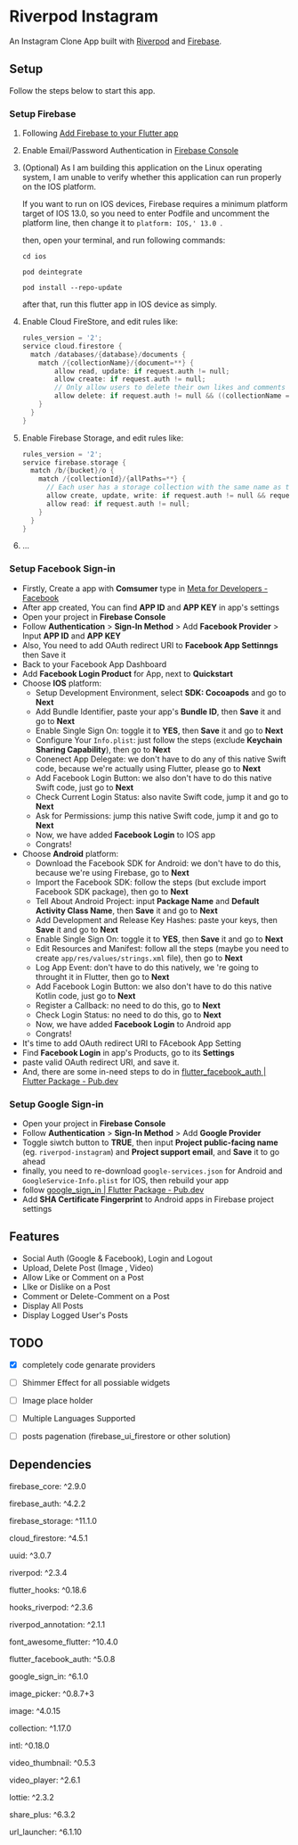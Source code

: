 # Riverpod Instagram

An Instagram Clone App built with [Riverpod](https://github.com/rrousselGit/riverpod) and [Firebase](https://firebase.google.com/).

## Setup

Follow the steps below to start this app.

### Setup Firebase

1. Following [Add Firebase to your Flutter app](https://firebase.google.com/docs/flutter/setup)

2. Enable Email/Password Authentication in [Firebase Console](https://console.firebase.google.com/)

3. (Optional) As I am building this application on the Linux operating system, I am unable to verify whether this application can run properly on the IOS platform. 

   If you want to run on IOS devices, Firebase requires a minimum platform target of IOS 13.0, so you need to enter Podfile and uncomment the platform line, then change it to `platform: IOS,' 13.0 `. 

   then, open your terminal, and run following commands:

   ```shell
   cd ios
   
   pod deintegrate
   
   pod install --repo-update
   ```

   after that, run this flutter app in IOS device as simply.

4. Enable Cloud FireStore, and edit rules like:

   ```objective-c
   rules_version = '2';
   service cloud.firestore {
     match /databases/{database}/documents {
       match /{collectionName}/{document=**} {
           allow read, update: if request.auth != null;
           allow create: if request.auth != null;
           // Only allow users to delete their own likes and comments
           allow delete: if request.auth != null && ((collectionName == "likes" || collectionName == "comments") || request.auth.uid == resource.data.uid);
       }
     }
   }
   ```

5. Enable Firebase Storage, and edit rules like:

   ```objective-c
   rules_version = '2';
   service firebase.storage {
     match /b/{bucket}/o {
       match /{collectionId}/{allPaths=**} {
         // Each user has a storage collection with the same name as their uid
         allow create, update, write: if request.auth != null && request.auth.uid == collectionId;
         allow read: if request.auth != null;
       }
     }
   }

6. ...

### Setup Facebook Sign-in

- Firstly, Create a app with **Comsumer** type in [Meta for Developers - Facebook](https://developers.facebook.com/)
- After app created, You can find **APP ID** and **APP KEY** in app's settings
- Open your project in **Firebase Console**
- Follow **Authentication** > **Sign-In Method** > Add **Facebook Provider** > Input  **APP ID** and **APP KEY**
- Also, You need to add OAuth redirect URI to **Facebook App Settinngs** then Save it
- Back to your Facebook App Dashboard
- Add **Facebook Login Product** for App, next to **Quickstart**
- Choose **IOS** platform:
  - Setup Development Environment, select **SDK: Cocoapods** and go to **Next**
  - Add Bundle Identifier, paste your app's **Bundle ID**, then **Save** it and go to **Next**
  - Enable Single Sign On: toggle it to **YES**, then **Save** it and go to **Next**
  - Configure Your `Info.plist`: just follow the steps (exclude **Keychain Sharing Capability**), then go to **Next**
  - Conenect App Delegate: we don't have to do any of this native Swift code, because we're actually using Flutter, please go to **Next**
  - Add Facebook Login Button: we also don't  have to do this native Swift code, just go to **Next**
  - Check Current Login Status: also navite Swift code, jump it and go to **Next**
  - Ask for Permissions: jump this native Swift code, jump it and go to **Next**
  - Now, we have added **Facebook Login** to IOS app
  - Congrats!
- Choose **Android** platform:
  - Download the Facebook SDK for Android: we don't have to do this, because we're using Firebase, go to **Next**
  - Import the Facebook SDK: follow the steps (but exclude import Facebook SDK package), then go to **Next**
  - Tell About Android Project: input **Package Name** and **Default Activity Class Name**, then **Save** it and go to **Next**
  - Add Development and Release Key Hashes: paste your keys, then **Save** it and go to **Next**
  - Enable Single Sign On: toggle it to **YES**, then **Save** it and go to **Next**
  - Edit Resources and Manifest: follow all the steps (maybe you need to create `app/res/values/strings.xml` file), then go to **Next**
  - Log App Event: don't have to do this natively, we 're going to throught it in Flutter, then go to **Next**
  - Add Facebook Login Button: we also don't  have to do this native Kotlin code, just go to **Next**
  - Register a Callback: no need to do this, go to **Next**
  - Check Login Status: no need to do this, go to **Next**
  - Now, we have added **Facebook Login** to Android app
  - Congrats!
- It's time to add OAuth redirect URI to FAcebook App Setting
- Find **Facebook Login** in app's Products, go to its **Settings**
- paste valid OAuth redirect URI, and save it.
- And, there are some in-need steps to do in [flutter_facebook_auth | Flutter Package - Pub.dev](https://pub.dev/packages/flutter_facebook_auth)

### Setup Google Sign-in

- Open your project in **Firebase Console**
- Follow **Authentication** > **Sign-In Method** > Add **Google Provider** 
- Toggle siwtch button to **TRUE**, then input **Project public-facing name** (eg. `riverpod-instagram`) and **Project support email**, and **Save** it to go ahead
- finally, you need to re-download `google-services.json` for Android and `GoogleService-Info.plist` for IOS, then rebuild your app
- follow [google_sign_in | Flutter Package - Pub.dev](https://pub.dev/packages/google_sign_in)
- Add **SHA Certificate Fingerprint** to Android apps in Firebase project settings

## Features

- Social Auth (Google & Facebook), Login and Logout
- Upload, Delete Post (Image , Video)
- Allow Like or Comment on a Post
- LIke or Dislike on a Post
- Comment or Delete-Comment on a Post
- Display All Posts
- Display Logged User's Posts

## TODO

- [x] completely code genarate providers 

- [ ] Shimmer Effect for all possiable widgets

- [ ] Image place holder

- [ ] Multiple Languages Supported

- [ ] posts pagenation (firebase_ui_firestore or other solution)


## Dependencies

firebase_core: ^2.9.0

  firebase_auth: ^4.2.2

  firebase_storage: ^11.1.0

  cloud_firestore: ^4.5.1

  uuid: ^3.0.7

  riverpod: ^2.3.4

  flutter_hooks: ^0.18.6

  hooks_riverpod: ^2.3.6

  riverpod_annotation: ^2.1.1

  font_awesome_flutter: ^10.4.0

  flutter_facebook_auth: ^5.0.8

  google_sign_in: ^6.1.0

  image_picker: ^0.8.7+3

  image: ^4.0.15

  collection: ^1.17.0

  intl: ^0.18.0

  video_thumbnail: ^0.5.3

  video_player: ^2.6.1

  lottie: ^2.3.2

  share_plus: ^6.3.2

  url_launcher: ^6.1.10

